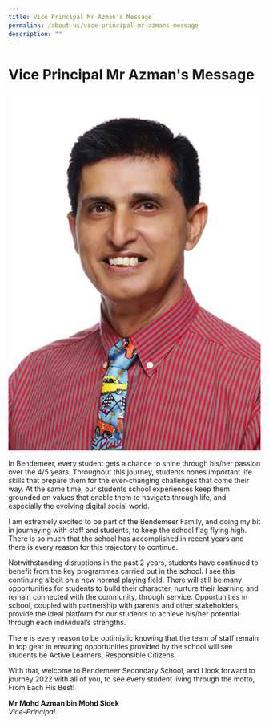 ```yaml
---
title: Vice Principal Mr Azman's Message
permalink: /about-us/vice-principal-mr-azmans-message
description: ""
---
```

# Vice Principal Mr Azman's Message

![Vice Principal 2](/images/VP2.jpg)

In Bendemeer, every student gets a chance to shine through his/her passion over the 4/5 years. Throughout this journey, students hones important life skills that prepare them for the ever-changing challenges that come their way. At the same time, our students school experiences keep them grounded on values that enable them to navigate through life, and especially the evolving digital social world.

I am extremely excited to be part of the Bendemeer Family, and doing my bit in journeying with staff and students, to keep the school flag flying high. There is so much that the school has accomplished in recent years and there is every reason for this trajectory to continue.

Notwithstanding disruptions in the past 2 years, students have continued to benefit from the key programmes carried out in the school. I see this continuing albeit on a new normal playing field. There will still be many opportunities for students to build their character, nurture their learning and remain connected with the community, through service. Opportunities in school, coupled with partnership with parents and other stakeholders, provide the ideal platform for our students to achieve his/her potential through each individual’s strengths.

There is every reason to be optimistic knowing that the team of staff remain in top gear in ensuring opportunities provided by the school will see students be Active Learners, Responsible Citizens.

With that, welcome to Bendemeer Secondary School, and I look forward to journey 2022 with all of you, to see every student living through the motto, From Each His Best!

**Mr Mohd Azman bin Mohd Sidek** <br>
*Vice-Principal*
